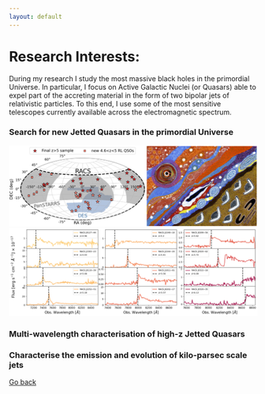 ```yaml
---
layout: default
---
```


# Research Interests:

During my research I study the most massive black holes in the primordial Universe. 
In particular, I focus on Active Galactic Nuclei (or Quasars) able to expel part of the accreting material in the form of two bipolar jets of relativistic particles.
To this end, I use some of the most sensitive telescopes currently available across the electromagnetic spectrum.


### Search for new Jetted Quasars in the primordial Universe

<img src="images/RACS_survey.png" width="512"/>
<img src="images/RACS_zgreater5.png" width="512"/>


### Multi-wavelength characterisation of high-z Jetted Quasars


### Characterise the emission and evolution of kilo-parsec scale jets


[Go back](./)
